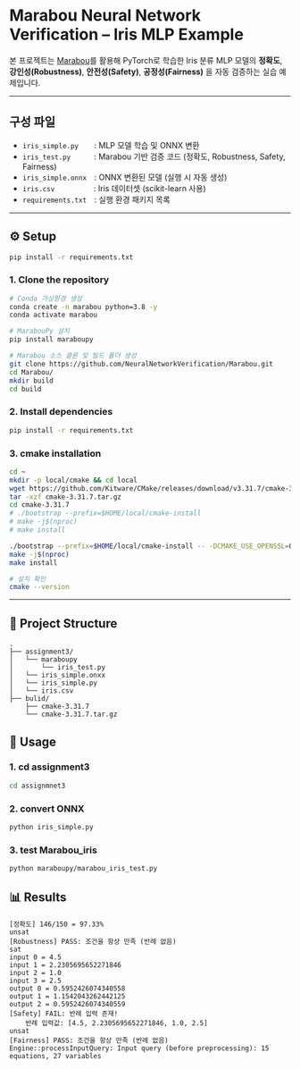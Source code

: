 # Marabou Neural Network Verification – Iris MLP Example

본 프로젝트는 [Marabou](https://github.com/NeuralNetworkVerification/Marabou)를 활용해 PyTorch로 학습한 Iris 분류 MLP 모델의 **정확도**, **강인성(Robustness)**, **안전성(Safety)**, **공정성(Fairness)** 을 자동 검증하는 실습 예제입니다.

--- 

## 구성 파일

- `iris_simple.py`  : MLP 모델 학습 및 ONNX 변환
- `iris_test.py`   : Marabou 기반 검증 코드 (정확도, Robustness, Safety, Fairness)
- `iris_simple.onnx` : ONNX 변환된 모델 (실행 시 자동 생성)
- `iris.csv`     : Iris 데이터셋 (scikit-learn 사용)
- `requirements.txt` : 실행 환경 패키지 목록

---

##  ⚙️ Setup

```bash
pip install -r requirements.txt
```
### 1. Clone the repository

```bash
# Conda 가상환경 생성
conda create -n marabou python=3.8 -y
conda activate marabou

# MarabouPy 설치
pip install maraboupy

# Marabou 소스 클론 및 빌드 폴더 생성
git clone https://github.com/NeuralNetworkVerification/Marabou.git
cd Marabou/
mkdir build
cd build
```

### 2. Install dependencies

```bash
pip install -r requirements.txt
```

### 3. cmake installation
```bash
cd ~
mkdir -p local/cmake && cd local
wget https://github.com/Kitware/CMake/releases/download/v3.31.7/cmake-3.31.7.tar.gz
tar -xzf cmake-3.31.7.tar.gz
cd cmake-3.31.7
# ./bootstrap --prefix=$HOME/local/cmake-install
# make -j$(nproc)
# make install

./bootstrap --prefix=$HOME/local/cmake-install -- -DCMAKE_USE_OPENSSL=OFF
make -j$(nproc)
make install

# 설치 확인
cmake --version
```

---

## 📁 Project Structure
```
.
├── assignment3/
│   └── maraboupy
│       └── iris_test.py           
│   └── iris_simple.onxx
│   └── iris_simple.py
│   └── iris.csv           
├── bulid/
    ├── cmake-3.31.7          
    └── cmake-3.31.7.tar.gz       
```

## 🚀 Usage

### 1. cd assignment3
```bash
cd assignmnet3
```

### 2. convert ONNX
```bash
python iris_simple.py
```

### 3. test Marabou_iris
```bash
python maraboupy/marabou_iris_test.py
```

## 📊 Results 

```
[정확도] 146/150 = 97.33%
unsat
[Robustness] PASS: 조건을 항상 만족 (반례 없음)
sat
input 0 = 4.5
input 1 = 2.2305695652271846
input 2 = 1.0
input 3 = 2.5
output 0 = 0.5952426074340558
output 1 = 1.1542043262442125
output 2 = 0.5952426074340559
[Safety] FAIL: 반례 입력 존재!
    반례 입력값: [4.5, 2.2305695652271846, 1.0, 2.5]
unsat
[Fairness] PASS: 조건을 항상 만족 (반례 없음)
Engine::processInputQuery: Input query (before preprocessing): 15 equations, 27 variables
```
